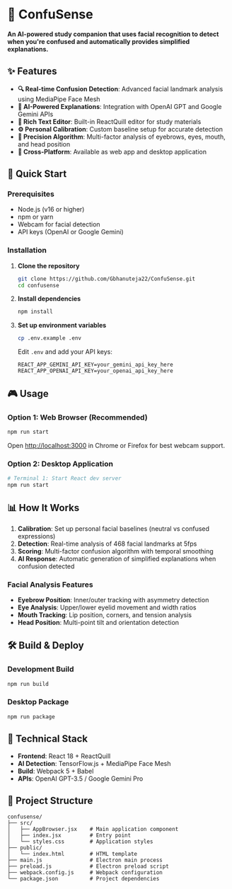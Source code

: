 # 🧠 ConfuSense

**An AI-powered study companion that uses facial recognition to detect when you're confused and automatically provides simplified explanations.**

## ✨ Features

- **🔍 Real-time Confusion Detection**: Advanced facial landmark analysis using MediaPipe Face Mesh
- **🤖 AI-Powered Explanations**: Integration with OpenAI GPT and Google Gemini APIs
- **📝 Rich Text Editor**: Built-in ReactQuill editor for study materials
- **⚙️ Personal Calibration**: Custom baseline setup for accurate detection
- **🎯 Precision Algorithm**: Multi-factor analysis of eyebrows, eyes, mouth, and head position
- **📱 Cross-Platform**: Available as web app and desktop application

## 🚀 Quick Start

### Prerequisites

- Node.js (v16 or higher)
- npm or yarn
- Webcam for facial detection
- API keys (OpenAI or Google Gemini)

### Installation

1. **Clone the repository**
   ```bash
   git clone https://github.com/Gbhanuteja22/ConfuSense.git
   cd confusense
   ```

2. **Install dependencies**
   ```bash
   npm install
   ```

3. **Set up environment variables**
   ```bash
   cp .env.example .env
   ```
   Edit `.env` and add your API keys:
   ```env
   REACT_APP_GEMINI_API_KEY=your_gemini_api_key_here
   REACT_APP_OPENAI_API_KEY=your_openai_api_key_here
   ```

## 🎮 Usage

### Option 1: Web Browser (Recommended)
```bash
npm run start
```
Open [http://localhost:3000](http://localhost:3000) in Chrome or Firefox for best webcam support.

### Option 2: Desktop Application
```bash
# Terminal 1: Start React dev server
npm run start

```

## 📊 How It Works

1. **Calibration**: Set up personal facial baselines (neutral vs confused expressions)
2. **Detection**: Real-time analysis of 468 facial landmarks at 5fps
3. **Scoring**: Multi-factor confusion algorithm with temporal smoothing
4. **AI Response**: Automatic generation of simplified explanations when confusion detected

### Facial Analysis Features
- **Eyebrow Position**: Inner/outer tracking with asymmetry detection
- **Eye Analysis**: Upper/lower eyelid movement and width ratios
- **Mouth Tracking**: Lip position, corners, and tension analysis
- **Head Position**: Multi-point tilt and orientation detection

## 🛠️ Build & Deploy

### Development Build
```bash
npm run build
```

### Desktop Package
```bash
npm run package
```

## 🎯 Technical Stack

- **Frontend**: React 18 + ReactQuill
- **AI Detection**: TensorFlow.js + MediaPipe Face Mesh
- **Build**: Webpack 5 + Babel
- **APIs**: OpenAI GPT-3.5 / Google Gemini Pro

## 📁 Project Structure

```
confusense/
├── src/
│   ├── AppBrowser.jsx    # Main application component
│   ├── index.jsx         # Entry point
│   └── styles.css        # Application styles
├── public/
│   └── index.html        # HTML template
├── main.js               # Electron main process
├── preload.js            # Electron preload script
├── webpack.config.js     # Webpack configuration
└── package.json          # Project dependencies
```
